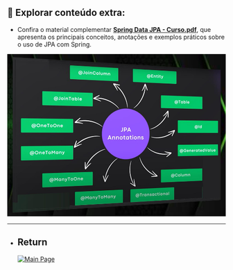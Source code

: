 ## 📄 **Explorar conteúdo extra:**  
- Confira o material complementar [**Spring Data JPA - Curso.pdf**](spring-data-jpa-main/spring-data-jpa-Curse.pdf), que apresenta os principais conceitos, anotações e exemplos práticos sobre o uso de JPA com Spring.  

<p align="center">
  <img src="./spring-data-jpa.png" alt="Spring Data JPA" width="600"/>
</p>

---

- ## Return
  [![Main Page](https://img.shields.io/badge/Main-Page?style=for-the-badge&logo=github&logoColor=white)](https://github.com/alfecjo/java-spring-testes/tree/main)
